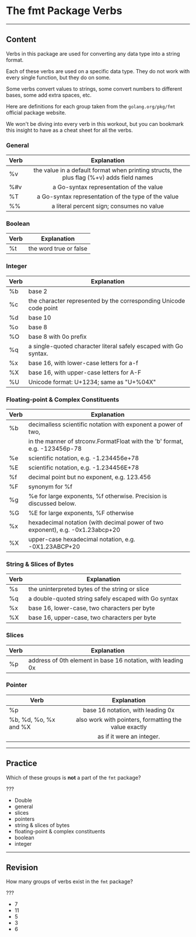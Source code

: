 ﻿---
author: Stefan-Stojanovic

type: normal

category: how to

---

# The fmt Package Verbs

---
## Content

Verbs in this package are used for converting any data type into a string format.

Each of these verbs are used on a specific data type. They do not work with every single function, but they do on some.

Some verbs convert values to strings, some convert numbers to different bases, some add extra spaces, etc.

Here are definitions for each group taken from the `golang.org/pkg/fmt` official package website.

We won't be diving into every verb in this workout, but you can bookmark this insight to have as a cheat sheet for all the verbs.

### General

| Verb |                                        Explanation                                        |
|------|:-----------------------------------------------------------------------------------------:|
| %v   | the value in a default format when printing structs, the plus flag (%+v) adds field names |
| %#v  | a Go-syntax representation of the value                                                   |
| %T   | a Go-syntax representation of the type of the value                                       |
| %%   | a literal percent sign; consumes no value                                                 |

### Boolean

| Verb | Explanation            |
|------|------------------------|
| %t   | the word true or false |


### Integer

| Verb | Explanation                                                      |
|------|------------------------------------------------------------------|
| %b   | base 2                                                           |
| %c   | the character represented by the corresponding Unicode code point|
| %d   | base 10                                                          |
| %o   | base 8                                                           |
| %O   | base 8 with 0o prefix                                            |
| %q   | a single-quoted character literal safely escaped with Go syntax. |
| %x   | base 16, with lower-case letters for a-f                         |
| %X   | base 16, with upper-case letters for A-F                         |
| %U   | Unicode format: U+1234; same as "U+%04X"                         |

### Floating-point & Complex Constituents

| Verb | Explanation                                                                   |
|------|-------------------------------------------------------------------------------|
| %b   | decimalless scientific notation with exponent a power of two,                 |
|      | in the manner of strconv.FormatFloat with the 'b' format, e.g. -123456p-78    |
| %e   | scientific notation, e.g. -1.234456e+78                                       |
| %E   | scientific notation, e.g. -1.234456E+78                                       |
| %f   | decimal point but no exponent, e.g. 123.456                                   |
| %F   | synonym for %f                                                                |
| %g   | %e for large exponents, %f otherwise. Precision is discussed below.           |
| %G   | %E for large exponents, %F otherwise                                          |
| %x   | hexadecimal notation (with decimal power of two exponent), e.g. -0x1.23abcp+20|
| %X   | upper-case hexadecimal notation, e.g. -0X1.23ABCP+20                          |

### String & Slices of Bytes

| Verb | Explanation                                          |
|------|------------------------------------------------------|
| %s   | the uninterpreted bytes of the string or slice       |
| %q   | a double-quoted string safely escaped with Go syntax |
| %x   | base 16, lower-case, two characters per byte         |
| %X   | base 16, upper-case, two characters per byte         |

### Slices

| Verb | Explanation                                                 |
|------|-------------------------------------------------------------|
| %p   | address of 0th element in base 16 notation, with leading 0x |

### Pointer

| Verb                 |                       Explanation                      |
|----------------------|:------------------------------------------------------:|
| %p                   |            base 16 notation, with leading 0x           |
| %b, %d, %o, %x and %X| also work with pointers, formatting the value exactly  |
|                      | as if it were an integer.                              |

---
## Practice

Which of these groups is **not** a part of the `fmt` package?

???

- Double
- general
- slices
- pointers
- string & slices of bytes
- floating-point & complex constituents
- boolean
- integer

---
## Revision

How many groups of verbs exist in the `fmt` package?

???

- 7
- 11
- 5
- 3
- 6
